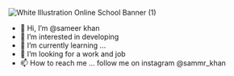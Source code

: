 ![White Illustration Online School Banner (1)](https://user-images.githubusercontent.com/66533202/148684438-86a55cbe-a8da-4287-9774-d5da6ed4ffad.jpg)


- 👋 Hi, I’m @sameer khan
- 👀 I’m interested in developing 
- 🌱 I’m currently learning ...
- 💞️ I’m looking for a work and job 
- 📫 How to reach me ... follow me on instagram @sammr_khan

<!---
samprophet/samprophet is a ✨ special ✨ repository because its `README.md` (this file) appears on your GitHub profile.
You can click the Preview link to take a look at your changes.
--->
